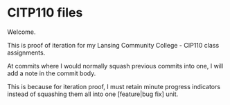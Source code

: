 # CITP110 files

Welcome.

This is proof of iteration for my Lansing Community College - CIP110 class assignments.

At commits where I would normally squash previous commits
into one, I will add a note in the commit body.

This is because for iteration proof, I must retain minute progress indicators instead
of squashing them all into one \[feature|bug fix\] unit.
